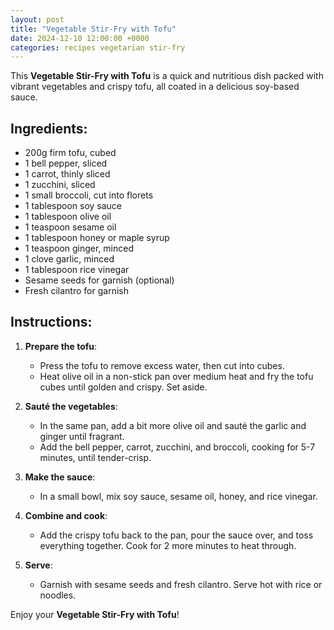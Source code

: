 ```yaml
---
layout: post  
title: "Vegetable Stir-Fry with Tofu"  
date: 2024-12-10 12:00:00 +0000  
categories: recipes vegetarian stir-fry  
---
```


This **Vegetable Stir-Fry with Tofu** is a quick and nutritious dish packed with vibrant vegetables and crispy tofu, all coated in a delicious soy-based sauce.

## Ingredients:
<ul class="ingredients-list">
<li class="ingredient">200g firm tofu, cubed</li>
<li class="ingredient">1 bell pepper, sliced</li>
<li class="ingredient">1 carrot, thinly sliced</li>
<li class="ingredient">1 zucchini, sliced</li>
<li class="ingredient">1 small broccoli, cut into florets</li>
<li class="ingredient">1 tablespoon soy sauce</li>
<li class="ingredient">1 tablespoon olive oil</li>
<li class="ingredient">1 teaspoon sesame oil</li>
<li class="ingredient">1 tablespoon honey or maple syrup</li>
<li class="ingredient">1 teaspoon ginger, minced</li>
<li class="ingredient">1 clove garlic, minced</li>
<li class="ingredient">1 tablespoon rice vinegar</li>
<li class="ingredient">Sesame seeds for garnish (optional)</li>
<li class="ingredient">Fresh cilantro for garnish</li>
</ul>

## Instructions:
1. **Prepare the tofu**:  
   - Press the tofu to remove excess water, then cut into cubes.  
   - Heat olive oil in a non-stick pan over medium heat and fry the tofu cubes until golden and crispy. Set aside.

2. **Sauté the vegetables**:  
   - In the same pan, add a bit more olive oil and sauté the garlic and ginger until fragrant.  
   - Add the bell pepper, carrot, zucchini, and broccoli, cooking for 5-7 minutes, until tender-crisp.

3. **Make the sauce**:  
   - In a small bowl, mix soy sauce, sesame oil, honey, and rice vinegar.

4. **Combine and cook**:  
   - Add the crispy tofu back to the pan, pour the sauce over, and toss everything together. Cook for 2 more minutes to heat through.

5. **Serve**:  
   - Garnish with sesame seeds and fresh cilantro. Serve hot with rice or noodles.

Enjoy your **Vegetable Stir-Fry with Tofu**!
